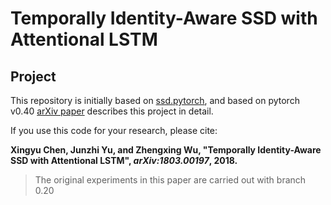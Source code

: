 # Temporally Identity-Aware SSD with Attentional LSTM

## Project
This repository is initially based on [ssd.pytorch](https://github.com/amdegroot/ssd.pytorch), and based on pytorch v0.40
[arXiv paper](https://arxiv.org/abs/1803.00197) describes this project in detail.


If you use this code for your research, please cite:

**Xingyu Chen, Junzhi Yu, and Zhengxing Wu, "Temporally Identity-Aware SSD with Attentional LSTM", *arXiv:1803.00197*, 2018.**
> The original experiments in this paper are carried out with branch 0.20
